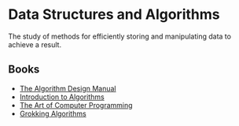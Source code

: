 # Data Structures and Algorithms

The study of methods for efficiently storing and manipulating data to achieve a result.

## Books
- [The Algorithm Design Manual](TADM.md)
- [Introduction to Algorithms](CLRS.md)
- [The Art of Computer Programming](TAOCP.md)
- [Grokking Algorithms](grokking.md)
